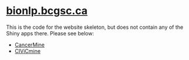 # [bionlp.bcgsc.ca](http://bionlp.bcgsc.ca)

This is the code for the website skeleton, but does not contain any of the Shiny apps there. Please see below:

- [CancerMine](https://github.com/jakelever/cancermine)
- [CIViCmine](https://github.com/jakelever/civicmine)
